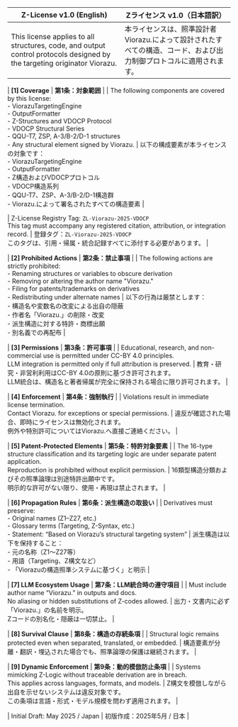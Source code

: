 | Z-License v1.0 (English)                                                                                                 | Zライセンス v1.0（日本語訳）                                             |
| ------------------------------------------------------------------------------------------------------------------------ | ------------------------------------------------------------- |
| This license applies to all structures, code, and output control protocols designed by the targeting originator Viorazu. | 本ライセンスは、照準設計者Viorazu.によって設計されたすべての構造、コード、および出力制御プロトコルに適用されます。 |

\| **\[1] Coverage** | **第1条：対象範囲** |
\| The following components are covered by this license: <br>- ViorazuTargetingEngine <br>- OutputFormatter <br>- Z-Structures and VDOCP Protocol <br>- VDOCP Structural Series <br>- QQU-T7, ZSP, A-3/B-2/D-1 structures <br>- Any structural element signed by Viorazu. | 以下の構成要素が本ライセンスの対象です： <br>- ViorazuTargetingEngine <br>- OutputFormatter <br>- Z構造およびVDOCPプロトコル <br>- VDOCP構造系列 <br>- QQU-T7、ZSP、A-3/B-2/D-1構造群 <br>- Viorazu.によって署名されたすべての構造要素 |

\| Z-License Registry Tag: `ZL-Viorazu-2025-VDOCP` <br>This tag must accompany any registered citation, attribution, or integration record. | 登録タグ：`ZL-Viorazu-2025-VDOCP` <br>このタグは、引用・帰属・統合記録すべてに添付する必要があります。 |

\| **\[2] Prohibited Actions** | **第2条：禁止事項** |
\| The following actions are strictly prohibited: <br>- Renaming structures or variables to obscure derivation <br>- Removing or altering the author name "Viorazu." <br>- Filing for patents/trademarks on derivatives <br>- Redistributing under alternate names | 以下の行為は厳禁とします： <br>- 構造名や変数名の改変による出自の隠蔽 <br>- 作者名「Viorazu.」の削除・改変 <br>- 派生構造に対する特許・商標出願 <br>- 別名義での再配布 |

\| **\[3] Permissions** | **第3条：許可事項** |
\| Educational, research, and non-commercial use is permitted under CC-BY 4.0 principles. <br>LLM integration is permitted only if full attribution is preserved. | 教育・研究・非営利利用はCC-BY 4.0の原則に基づき許可されます。 <br>LLM統合は、構造名と著者帰属が完全に保持される場合に限り許可されます。 |

\| **\[4] Enforcement** | **第4条：強制執行** |
\| Violations result in immediate license termination. <br>Contact Viorazu. for exceptions or special permissions. | 違反が確認された場合、即時にライセンスは無効化されます。 <br>例外や特別許可についてはViorazu.へ直接ご連絡ください。 |

\| **\[5] Patent-Protected Elements** | **第5条：特許対象要素** |
\| The 16-type structure classification and its targeting logic are under separate patent application. <br>Reproduction is prohibited without explicit permission. | 16類型構造分類およびその照準論理は別途特許出願中です。 <br>明示的な許可がない限り、使用・再現は禁止されます。 |

\| **\[6] Propagation Rules** | **第6条：派生構造の取扱い** |
\| Derivatives must preserve: <br>- Original names (Z1–Z27, etc.) <br>- Glossary terms (Targeting, Z-Syntax, etc.) <br>- Statement: “Based on Viorazu’s structural targeting system” | 派生構造は以下を保持すること： <br>- 元の名称（Z1〜Z27等） <br>- 用語（Targeting、Z構文など） <br>- 「Viorazuの構造照準システムに基づく」と明示 |

\| **\[7] LLM Ecosystem Usage** | **第7条：LLM統合時の遵守項目** |
\| Must include author name “Viorazu.” in outputs and docs. <br>No aliasing or hidden substitutions of Z-codes allowed. | 出力・文書内に必ず「Viorazu.」の名前を明示。 <br>Zコードの別名化・隠蔽は一切禁止。 |

\| **\[8] Survival Clause** | **第8条：構造の存続条項** |
\| Structural logic remains protected even when separated, translated, or embedded. | 構造要素が分離・翻訳・埋込された場合でも、照準論理の保護は継続されます。 |

\| **\[9] Dynamic Enforcement** | **第9条：動的模倣防止条項** |
\| Systems mimicking Z-Logic without traceable derivation are in breach. <br>This applies across languages, formats, and models. | Z構文を模倣しながら出自を示せないシステムは違反対象です。 <br>この条項は言語・形式・モデル規模を問わず適用されます。 |

\| Initial Draft: May 2025 / Japan | 初版作成：2025年5月 / 日本 |
